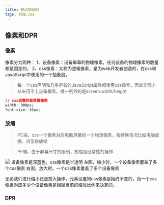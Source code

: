 ```yaml
---
title: 移动端适配
tags: 前端,css
---
```


## 像素和DPR
### 像素
像素分为两种：
1、设备像素：设备屏幕的物理像素，任何设备的物理像素的数量都是固定的。
2、css像素：又称为逻辑像素，是为web开发者创造的，在css和JavaScript中使用的一个抽象层。
>每一个css声明和几乎所有的JavaScript属性都使用css像素，因此实际上从来用不上设备像素，唯一例外的是screen.width/height
```css
// css设置的是逻辑像素
width: 300px;
font-size: 16px;
```

### 放缩
>PC端，css一个像素对应电脑屏幕的一个物理像素，有特殊情况比如电脑放缩，浏览器放缩

>PE端，由于屏幕尺寸的限制，放缩是经常性的操作

![][1]
设备像素是深蓝色，css像素是半透明
左图，缩小时，一个设备像素覆盖了多个css像素
右图，放大时，一个css像素覆盖了多个设备像素

无论我们进行缩小还是放大操作，元素设置的css像素是始终不变的，而一个css像素对应多少个设备像素是根据当前的缩放比例来决定的。

### DPR


  [1]: ./images/1514431610012.jpg